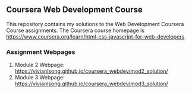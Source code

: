 ## Coursera Web Development Course

This repository contains my solutions to the Web Development Coursera Course assignments. The Coursera course homepage is https://www.coursera.org/learn/html-css-javascript-for-web-developers. 

### Assignment Webpages

1. Module 2 Webpage: https://vivianlsong.github.io/coursera_webdev/mod2_solution/
2. Module 3 Webpage: https://vivianlsong.github.io/coursera_webdev/mod3_solution/

